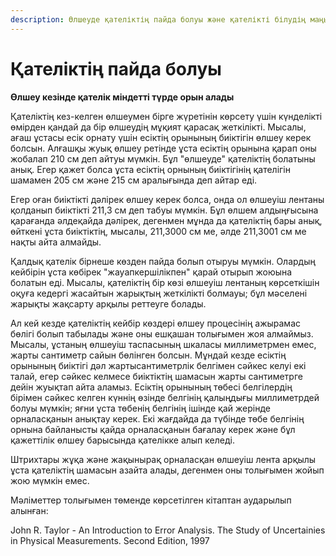 ```yaml
---
description: Өлшеуде қателіктің пайда болуы және қателікті білудің маңызы
---
```


# Қателіктің пайда болуы

**Өлшеу кезінде қателік міндетті түрде орын алады**

Қателіктің кез-келген өлшеумен бірге жүретінін көрсету үшін күнделікті өмірден қандай да бір өлшеудің мұқият қарасақ жеткілікті. Мысалы, ағаш ұстасы есік орнату үшін есіктің орынының биіктігін өлшеу керек болсын. Алғашқы жуық өлшеу ретінде ұста есіктің орынына қарап оны жобалап 210 см деп айтуы мүмкін. Бұл "өлшеуде" қателіктің болатыны анық. Егер қажет болса ұста есіктің орнының биіктігінің қателігін шамамен 205 см және 215 см аралығында деп айтар еді.

Егер оған биіктікті дәлірек өлшеу керек болса, онда ол өлшеуіш лентаны қолданып биіктікті 211,3 см деп табуы мүмкін. Бұл өлшем алдыңғысына қарағанда әлдеқайда дәлірек, дегенмен мұнда да қателіктің бары анық, өйткені ұста биіктіктің, мысалы, 211,3000 см ме, әлде 211,3001 см ме нақты айта алмайды.

Қалдық қателік бірнеше көзден пайда болып отыруы мүмкін. Олардың кейбірін ұста көбірек "жауапкершілікпен" қарай отырып жоюына болатын еді. Мысалы, қателіктің бір көзі өлшеуіш лентаның көрсеткішін оқуға кедергі жасайтын жарықтың жеткілікті болмауы; бұл мәселені жарықты жақсарту арқылы реттеуге болады.

Ал кей кезде қателіктің кейбір көздері өлшеу процесінің ажырамас бөлігі болып табылады және оны ешқашан толығымен жоя алмаймыз. Мысалы, ұстаның өлшеуіш таспасының шкаласы миллиметрмен емес, жарты сантиметр сайын бөлінген болсын. Мұндай кезде есіктің орынының биіктігі дәл жартысантиметрлік белгімен сәйкес келуі екі талай, егер сәйкес келмесе биіктіктің шамасын жарты сантиметрге дейін жуықтап айта аламыз. Есіктің орынының төбесі белгілердің бірімен сәйкес келген күннің өзінде белгінің қалыңдығы миллиметрдей болуы мүмкін; яғни ұста төбенің белгінің ішінде қай жерінде орналасқанын анықтау керек. Екі жағдайда да түбінде төбе белгінің орнына байланысты қайда орналасқанын бағалау керек және бұл қажеттілік өлшеу барысында қателікке алып келеді.

Штрихтары жұқа және жақынырақ орналасқан өлшеуіш лента арқылы ұста қателіктің шамасын азайта алады, дегенмен оны толығымен жойып жою мүмкін емес.



Мәліметтер толығымен төменде көрсетілген кітаптан аударылып алынған:

John R. Taylor - An Introduction to Error Analysis. The Study of Uncertainies in Physical Measurements. Second Edition, 1997
